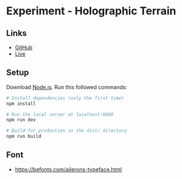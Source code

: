 # Experiment - Holographic Terrain

## Links

- [GitHub](https://github.com/simond110/experiment-holographic-terrain)
- [Live](https://experiment-holographic-terrain.vercel.app)

## Setup

Download [Node.js](https://nodejs.org/en/download/).
Run this followed commands:

``` bash
# Install dependencies (only the first time)
npm install

# Run the local server at localhost:8080
npm run dev

# Build for production in the dist/ directory
npm run build
```

## Font

- https://befonts.com/ailerons-typeface.html